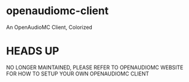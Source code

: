 # openaudiomc-client
An OpenAudioMC Client, Colorized

# HEADS UP
NO LONGER MAINTAINED, PLEASE REFER TO OPENAUDIOMC WEBSITE FOR HOW TO SETUP YOUR OWN OPENAUDIOMC CLIENT
